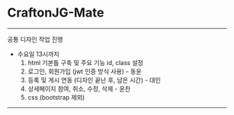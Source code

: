# CraftonJG-Mate

---

공통 디자인 작업 진행

-   수요일 13시까지
    1. html 기본틀 구축 및 주요 기능 id, class 설정
    2. 로그인, 회원가입 (jwt 인증 방식 사용) - 동윤
    3. 등록 및 게시 연동 (디자인 끝난 후, 남은 시간) - 대인
    4. 상세페이지 참여, 취소, 수정, 삭제 - 윤찬
    5. css (bootstrap 제외)

---
